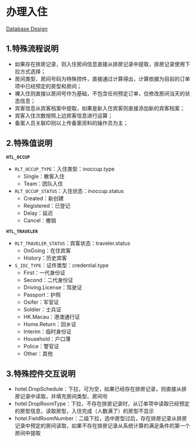 # 办理入住

[Database Design](db/DBDESC001.xlsx)

## 1.特殊流程说明

* 如果存在排房记录，则入住房间信息直接从排房记录中提取，排房记录使用下拉方式选择；
* 房间类型、房间号码为特殊控件，直接通过计算得出，计算依据为目前的订单项中已经预定的房型和房间；
* 裸入住则直接以房间号作为基础，不包含任何预定订单，仅修改房间当天的状态信息；
* 宾客信息从宾客档案中提取，如果是新入住宾客则直接添加新的宾客档案；
* 宾客入住次数按照上边宾客信息进行运算；
* 备案人员关联ID则以上传备案资料的操作员为主；

## 2.特殊值说明

**`HTL_OCCUP`**

* `RLT_OCCUP_TYPE`：入住类型：inoccup.type
	* Single：散客入住
	* Team：团队入住
* `RLT_OCCUP_STATUS`：入住状态：inoccup.status
	* Created：新创建
	* Registered：已登记
	* Delay：延迟
	* Cancel：撤销

**`HTL_TRAVELER`**

* `RLT_TRAVELER_STATUS`：宾客状态：traveler.status
	* OnGoing：在住宾客
	* History：历史宾客
* `S_IDC_TYPE`：证件类型：credential.type
	* First：一代身份证
	* Second：二代身份证
	* Driving.License：驾驶证
	* Passport：护照
	* Osifer：军官证
	* Soldier：士兵证
	* HK.Macau：港澳通行证
	* Home.Return：回乡证
	* Interim：临时身份证
	* Household：户口薄
	* Police：警官证
	* Other：其他

## 3.特殊控件交互说明

* hotel.DropSchedule：下拉，可为空，如果已经存在排房记录，则直接从排房记录中读取，并填充房间类型、房间号
* hotel.DropRoomType：下拉，不存在排房记录时，从订单项中读取已经预定的房型信息，读取房型，入住完成（人数满了）的房型不显示
* hotel.FieldRoomNumber：二级下拉，选中房型过后，存在排房记录从排房记录中预定的房间读取，如果不存在排房记录从系统计算的满足条件的第一个房间中提取



